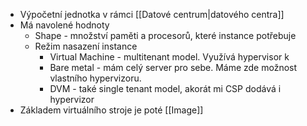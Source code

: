 - Výpočetní jednotka v rámci [[Datové centrum|datového centra]]
- Má navolené hodnoty
	- Shape - množství paměti a procesorů, které instance potřebuje
	- Režim nasazení instance
		- Virtual Machine - multitenant model. Využívá hypervisor k
		- Bare metal - mám celý server pro sebe. Máme zde možnost vlastního hypervizoru.
		- DVM - také single tenant model, akorát mi CSP dodává i hypervizor
- Základem virtuálního stroje je poté [[Image]]
